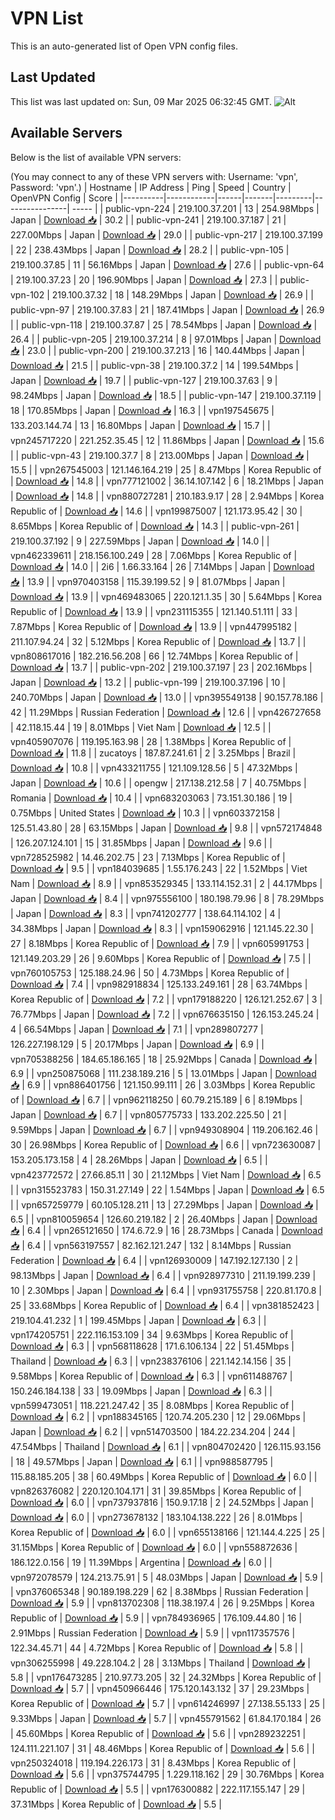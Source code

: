 # VPN List

This is an auto-generated list of Open VPN config files.

## Last Updated

This list was last updated on: Sun, 09 Mar 2025 06:32:45 GMT.
![Alt](https://repobeats.axiom.co/api/embed/186b98318ef1479477931607c1ad7d823f12451f.svg "Repobeats analytics image")

## Available Servers

Below is the list of available VPN servers:

(You may connect to any of these VPN servers with: Username: 'vpn', Password: 'vpn'.)
| Hostname | IP Address | Ping | Speed | Country | OpenVPN Config | Score |
|----------|------------|------|-------|---------|----------------| ----- |
| public-vpn-224 | 219.100.37.201 | 13 | 254.98Mbps | Japan | [Download 📥](./configs/server_0_JP.ovpn) | 30.2 |
| public-vpn-241 | 219.100.37.187 | 21 | 227.00Mbps | Japan | [Download 📥](./configs/server_1_JP.ovpn) | 29.0 |
| public-vpn-217 | 219.100.37.199 | 22 | 238.43Mbps | Japan | [Download 📥](./configs/server_2_JP.ovpn) | 28.2 |
| public-vpn-105 | 219.100.37.85 | 11 | 56.16Mbps | Japan | [Download 📥](./configs/server_3_JP.ovpn) | 27.6 |
| public-vpn-64 | 219.100.37.23 | 20 | 196.90Mbps | Japan | [Download 📥](./configs/server_4_JP.ovpn) | 27.3 |
| public-vpn-102 | 219.100.37.32 | 18 | 148.29Mbps | Japan | [Download 📥](./configs/server_5_JP.ovpn) | 26.9 |
| public-vpn-97 | 219.100.37.83 | 21 | 187.41Mbps | Japan | [Download 📥](./configs/server_6_JP.ovpn) | 26.9 |
| public-vpn-118 | 219.100.37.87 | 25 | 78.54Mbps | Japan | [Download 📥](./configs/server_7_JP.ovpn) | 26.4 |
| public-vpn-205 | 219.100.37.214 | 8 | 97.01Mbps | Japan | [Download 📥](./configs/server_8_JP.ovpn) | 23.0 |
| public-vpn-200 | 219.100.37.213 | 16 | 140.44Mbps | Japan | [Download 📥](./configs/server_9_JP.ovpn) | 21.5 |
| public-vpn-38 | 219.100.37.2 | 14 | 199.54Mbps | Japan | [Download 📥](./configs/server_10_JP.ovpn) | 19.7 |
| public-vpn-127 | 219.100.37.63 | 9 | 98.24Mbps | Japan | [Download 📥](./configs/server_11_JP.ovpn) | 18.5 |
| public-vpn-147 | 219.100.37.119 | 18 | 170.85Mbps | Japan | [Download 📥](./configs/server_12_JP.ovpn) | 16.3 |
| vpn197545675 | 133.203.144.74 | 13 | 16.80Mbps | Japan | [Download 📥](./configs/server_13_JP.ovpn) | 15.7 |
| vpn245717220 | 221.252.35.45 | 12 | 11.86Mbps | Japan | [Download 📥](./configs/server_14_JP.ovpn) | 15.6 |
| public-vpn-43 | 219.100.37.7 | 8 | 213.00Mbps | Japan | [Download 📥](./configs/server_15_JP.ovpn) | 15.5 |
| vpn267545003 | 121.146.164.219 | 25 | 8.47Mbps | Korea Republic of | [Download 📥](./configs/server_16_KR.ovpn) | 14.8 |
| vpn777121002 | 36.14.107.142 | 6 | 18.21Mbps | Japan | [Download 📥](./configs/server_17_JP.ovpn) | 14.8 |
| vpn880727281 | 210.183.9.17 | 28 | 2.94Mbps | Korea Republic of | [Download 📥](./configs/server_18_KR.ovpn) | 14.6 |
| vpn199875007 | 121.173.95.42 | 30 | 8.65Mbps | Korea Republic of | [Download 📥](./configs/server_19_KR.ovpn) | 14.3 |
| public-vpn-261 | 219.100.37.192 | 9 | 227.59Mbps | Japan | [Download 📥](./configs/server_20_JP.ovpn) | 14.0 |
| vpn462339611 | 218.156.100.249 | 28 | 7.06Mbps | Korea Republic of | [Download 📥](./configs/server_21_KR.ovpn) | 14.0 |
| 2i6 | 1.66.33.164 | 26 | 7.14Mbps | Japan | [Download 📥](./configs/server_22_JP.ovpn) | 13.9 |
| vpn970403158 | 115.39.199.52 | 9 | 81.07Mbps | Japan | [Download 📥](./configs/server_23_JP.ovpn) | 13.9 |
| vpn469483065 | 220.121.1.35 | 30 | 5.64Mbps | Korea Republic of | [Download 📥](./configs/server_24_KR.ovpn) | 13.9 |
| vpn231115355 | 121.140.51.111 | 33 | 7.87Mbps | Korea Republic of | [Download 📥](./configs/server_25_KR.ovpn) | 13.9 |
| vpn447995182 | 211.107.94.24 | 32 | 5.12Mbps | Korea Republic of | [Download 📥](./configs/server_26_KR.ovpn) | 13.7 |
| vpn808617016 | 182.216.56.208 | 66 | 12.74Mbps | Korea Republic of | [Download 📥](./configs/server_27_KR.ovpn) | 13.7 |
| public-vpn-202 | 219.100.37.197 | 23 | 202.16Mbps | Japan | [Download 📥](./configs/server_28_JP.ovpn) | 13.2 |
| public-vpn-199 | 219.100.37.196 | 10 | 240.70Mbps | Japan | [Download 📥](./configs/server_29_JP.ovpn) | 13.0 |
| vpn395549138 | 90.157.78.186 | 42 | 11.29Mbps | Russian Federation | [Download 📥](./configs/server_30_RU.ovpn) | 12.6 |
| vpn426727658 | 42.118.15.44 | 19 | 8.01Mbps | Viet Nam | [Download 📥](./configs/server_31_VN.ovpn) | 12.5 |
| vpn405907076 | 119.195.163.98 | 28 | 1.38Mbps | Korea Republic of | [Download 📥](./configs/server_32_KR.ovpn) | 11.8 |
| zucatoys | 187.87.241.61 | 2 | 3.25Mbps | Brazil | [Download 📥](./configs/server_33_BR.ovpn) | 10.8 |
| vpn433211755 | 121.109.128.56 | 5 | 47.32Mbps | Japan | [Download 📥](./configs/server_34_JP.ovpn) | 10.6 |
| opengw | 217.138.212.58 | 7 | 40.75Mbps | Romania | [Download 📥](./configs/server_35_RO.ovpn) | 10.4 |
| vpn683203063 | 73.151.30.186 | 19 | 0.75Mbps | United States | [Download 📥](./configs/server_36_US.ovpn) | 10.3 |
| vpn603372158 | 125.51.43.80 | 28 | 63.15Mbps | Japan | [Download 📥](./configs/server_37_JP.ovpn) | 9.8 |
| vpn572174848 | 126.207.124.101 | 15 | 31.85Mbps | Japan | [Download 📥](./configs/server_38_JP.ovpn) | 9.6 |
| vpn728525982 | 14.46.202.75 | 23 | 7.13Mbps | Korea Republic of | [Download 📥](./configs/server_39_KR.ovpn) | 9.5 |
| vpn184039685 | 1.55.176.243 | 22 | 1.52Mbps | Viet Nam | [Download 📥](./configs/server_40_VN.ovpn) | 8.9 |
| vpn853529345 | 133.114.152.31 | 2 | 44.17Mbps | Japan | [Download 📥](./configs/server_41_JP.ovpn) | 8.4 |
| vpn975556100 | 180.198.79.96 | 8 | 78.29Mbps | Japan | [Download 📥](./configs/server_42_JP.ovpn) | 8.3 |
| vpn741202777 | 138.64.114.102 | 4 | 34.38Mbps | Japan | [Download 📥](./configs/server_43_JP.ovpn) | 8.3 |
| vpn159062916 | 121.145.22.30 | 27 | 8.18Mbps | Korea Republic of | [Download 📥](./configs/server_44_KR.ovpn) | 7.9 |
| vpn605991753 | 121.149.203.29 | 26 | 9.60Mbps | Korea Republic of | [Download 📥](./configs/server_45_KR.ovpn) | 7.5 |
| vpn760105753 | 125.188.24.96 | 50 | 4.73Mbps | Korea Republic of | [Download 📥](./configs/server_46_KR.ovpn) | 7.4 |
| vpn982918834 | 125.133.249.161 | 28 | 63.74Mbps | Korea Republic of | [Download 📥](./configs/server_47_KR.ovpn) | 7.2 |
| vpn179188220 | 126.121.252.67 | 3 | 76.77Mbps | Japan | [Download 📥](./configs/server_48_JP.ovpn) | 7.2 |
| vpn676635150 | 126.153.245.24 | 4 | 66.54Mbps | Japan | [Download 📥](./configs/server_49_JP.ovpn) | 7.1 |
| vpn289807277 | 126.227.198.129 | 5 | 20.17Mbps | Japan | [Download 📥](./configs/server_50_JP.ovpn) | 6.9 |
| vpn705388256 | 184.65.186.165 | 18 | 25.92Mbps | Canada | [Download 📥](./configs/server_51_CA.ovpn) | 6.9 |
| vpn250875068 | 111.238.189.216 | 5 | 13.01Mbps | Japan | [Download 📥](./configs/server_52_JP.ovpn) | 6.9 |
| vpn886401756 | 121.150.99.111 | 26 | 3.03Mbps | Korea Republic of | [Download 📥](./configs/server_53_KR.ovpn) | 6.7 |
| vpn962118250 | 60.79.215.189 | 6 | 8.19Mbps | Japan | [Download 📥](./configs/server_54_JP.ovpn) | 6.7 |
| vpn805775733 | 133.202.225.50 | 21 | 9.59Mbps | Japan | [Download 📥](./configs/server_55_JP.ovpn) | 6.7 |
| vpn949308904 | 119.206.162.46 | 30 | 26.98Mbps | Korea Republic of | [Download 📥](./configs/server_56_KR.ovpn) | 6.6 |
| vpn723630087 | 153.205.173.158 | 4 | 28.26Mbps | Japan | [Download 📥](./configs/server_57_JP.ovpn) | 6.5 |
| vpn423772572 | 27.66.85.11 | 30 | 21.12Mbps | Viet Nam | [Download 📥](./configs/server_58_VN.ovpn) | 6.5 |
| vpn315523783 | 150.31.27.149 | 22 | 1.54Mbps | Japan | [Download 📥](./configs/server_59_JP.ovpn) | 6.5 |
| vpn657259779 | 60.105.128.211 | 13 | 27.29Mbps | Japan | [Download 📥](./configs/server_60_JP.ovpn) | 6.5 |
| vpn810059654 | 126.60.219.182 | 2 | 26.40Mbps | Japan | [Download 📥](./configs/server_61_JP.ovpn) | 6.4 |
| vpn265121650 | 174.6.72.9 | 16 | 28.73Mbps | Canada | [Download 📥](./configs/server_62_CA.ovpn) | 6.4 |
| vpn563197557 | 82.162.121.247 | 132 | 8.14Mbps | Russian Federation | [Download 📥](./configs/server_63_RU.ovpn) | 6.4 |
| vpn126930009 | 147.192.127.130 | 2 | 98.13Mbps | Japan | [Download 📥](./configs/server_64_JP.ovpn) | 6.4 |
| vpn928977310 | 211.19.199.239 | 10 | 2.30Mbps | Japan | [Download 📥](./configs/server_65_JP.ovpn) | 6.4 |
| vpn931755758 | 220.81.170.8 | 25 | 33.68Mbps | Korea Republic of | [Download 📥](./configs/server_66_KR.ovpn) | 6.4 |
| vpn381852423 | 219.104.41.232 | 1 | 199.45Mbps | Japan | [Download 📥](./configs/server_67_JP.ovpn) | 6.3 |
| vpn174205751 | 222.116.153.109 | 34 | 9.63Mbps | Korea Republic of | [Download 📥](./configs/server_68_KR.ovpn) | 6.3 |
| vpn568118628 | 171.6.106.134 | 22 | 51.45Mbps | Thailand | [Download 📥](./configs/server_69_TH.ovpn) | 6.3 |
| vpn238376106 | 221.142.14.156 | 35 | 9.58Mbps | Korea Republic of | [Download 📥](./configs/server_70_KR.ovpn) | 6.3 |
| vpn611488767 | 150.246.184.138 | 33 | 19.09Mbps | Japan | [Download 📥](./configs/server_71_JP.ovpn) | 6.3 |
| vpn599473051 | 118.221.247.42 | 35 | 8.08Mbps | Korea Republic of | [Download 📥](./configs/server_72_KR.ovpn) | 6.2 |
| vpn188345165 | 120.74.205.230 | 12 | 29.06Mbps | Japan | [Download 📥](./configs/server_73_JP.ovpn) | 6.2 |
| vpn514703500 | 184.22.234.204 | 244 | 47.54Mbps | Thailand | [Download 📥](./configs/server_74_TH.ovpn) | 6.1 |
| vpn804702420 | 126.115.93.156 | 18 | 49.57Mbps | Japan | [Download 📥](./configs/server_75_JP.ovpn) | 6.1 |
| vpn988587795 | 115.88.185.205 | 38 | 60.49Mbps | Korea Republic of | [Download 📥](./configs/server_76_KR.ovpn) | 6.0 |
| vpn826376082 | 220.120.104.171 | 31 | 39.85Mbps | Korea Republic of | [Download 📥](./configs/server_77_KR.ovpn) | 6.0 |
| vpn737937816 | 150.9.17.18 | 2 | 24.52Mbps | Japan | [Download 📥](./configs/server_78_JP.ovpn) | 6.0 |
| vpn273678132 | 183.104.138.222 | 26 | 8.01Mbps | Korea Republic of | [Download 📥](./configs/server_79_KR.ovpn) | 6.0 |
| vpn655138166 | 121.144.4.225 | 25 | 31.15Mbps | Korea Republic of | [Download 📥](./configs/server_80_KR.ovpn) | 6.0 |
| vpn558872636 | 186.122.0.156 | 19 | 11.39Mbps | Argentina | [Download 📥](./configs/server_81_AR.ovpn) | 6.0 |
| vpn972078579 | 124.213.75.91 | 5 | 48.03Mbps | Japan | [Download 📥](./configs/server_82_JP.ovpn) | 5.9 |
| vpn376065348 | 90.189.198.229 | 62 | 8.38Mbps | Russian Federation | [Download 📥](./configs/server_83_RU.ovpn) | 5.9 |
| vpn813702308 | 118.38.197.4 | 26 | 9.25Mbps | Korea Republic of | [Download 📥](./configs/server_84_KR.ovpn) | 5.9 |
| vpn784936965 | 176.109.44.80 | 16 | 2.91Mbps | Russian Federation | [Download 📥](./configs/server_85_RU.ovpn) | 5.9 |
| vpn117357576 | 122.34.45.71 | 44 | 4.72Mbps | Korea Republic of | [Download 📥](./configs/server_86_KR.ovpn) | 5.8 |
| vpn306255998 | 49.228.104.2 | 28 | 3.13Mbps | Thailand | [Download 📥](./configs/server_87_TH.ovpn) | 5.8 |
| vpn176473285 | 210.97.73.205 | 32 | 24.32Mbps | Korea Republic of | [Download 📥](./configs/server_88_KR.ovpn) | 5.7 |
| vpn450966446 | 175.120.143.132 | 37 | 29.23Mbps | Korea Republic of | [Download 📥](./configs/server_89_KR.ovpn) | 5.7 |
| vpn614246997 | 27.138.55.133 | 25 | 9.33Mbps | Japan | [Download 📥](./configs/server_90_JP.ovpn) | 5.7 |
| vpn455791562 | 61.84.170.184 | 26 | 45.60Mbps | Korea Republic of | [Download 📥](./configs/server_91_KR.ovpn) | 5.6 |
| vpn289232251 | 124.111.221.107 | 31 | 48.46Mbps | Korea Republic of | [Download 📥](./configs/server_92_KR.ovpn) | 5.6 |
| vpn250324018 | 119.194.226.173 | 31 | 8.43Mbps | Korea Republic of | [Download 📥](./configs/server_93_KR.ovpn) | 5.6 |
| vpn375744795 | 1.229.118.162 | 29 | 30.76Mbps | Korea Republic of | [Download 📥](./configs/server_94_KR.ovpn) | 5.5 |
| vpn176300882 | 222.117.155.147 | 29 | 37.31Mbps | Korea Republic of | [Download 📥](./configs/server_95_KR.ovpn) | 5.5 |
